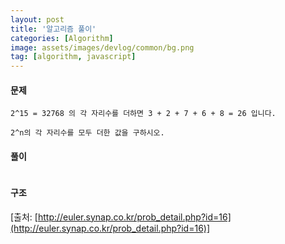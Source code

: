 ```yaml
---
layout: post
title: '알고리즘 풀이'
categories: [Algorithm]
image: assets/images/devlog/common/bg.png
tag: [algorithm, javascript]
---
```


#### 문제

```
2^15 = 32768 의 각 자리수를 더하면 3 + 2 + 7 + 6 + 8 = 26 입니다.

2^n의 각 자리수를 모두 더한 값을 구하시오.
```

#### 풀이

```javascript
```

#### 구조

[출처: [http://euler.synap.co.kr/prob_detail.php?id=16](http://euler.synap.co.kr/prob_detail.php?id=16)]

